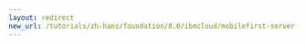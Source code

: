 ```yaml
---
layout: redirect
new_url: /tutorials/zh-hans/foundation/8.0/ibmcloud/mobilefirst-server-using-scripts-lbp/
---
```

